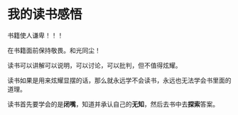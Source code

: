 # 我的读书感悟

书籍使人谦卑！！！

在书籍面前保持敬畏。和光同尘！



读书可以讲解可以说明，可以讨论，可以批判，但不值得炫耀。

读书如果是用来炫耀显摆的话，那么就永远学不会读书，永远也无法学会书里面的道理。

读书首先要学会的是**闭嘴**，知道并承认自己的**无知**，然后去书中去**探索**答案。